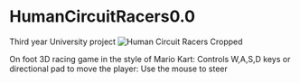 # HumanCircuitRacers0.0
Third year University project
![Human Circuit Racers Cropped](https://user-images.githubusercontent.com/78236411/215547057-027c0830-486b-4b5a-bb87-366778170c0a.png)

On foot 3D racing game in the style of Mario Kart:
Controls W,A,S,D keys or directional pad to move the player:
Use the mouse to steer

